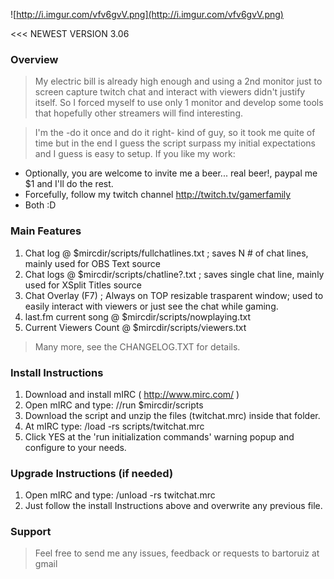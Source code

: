 ![http://i.imgur.com/vfv6gvV.png](http://i.imgur.com/vfv6gvV.png)

<<< NEWEST VERSION 3.06

### Overview ###
> My electric bill is already high enough and using a 2nd monitor just to screen capture twitch chat and interact with viewers didn't justify itself. So I forced myself to use only 1 monitor and develop some tools that hopefully other streamers will find interesting.

> I'm the -do it once and do it right- kind of guy, so it took me quite of time but in the end I guess the script surpass my initial expectations and I guess is easy to setup. If you like my work:
  * Optionally, you are welcome to invite me a beer... real beer!, paypal me $1 and I'll do the rest.
  * Forcefully, follow my twitch channel http://twitch.tv/gamerfamily
  * Both :D

### Main Features ###
  1. Chat log @ $mircdir/scripts/fullchatlines.txt ; saves N # of chat lines, mainly used for OBS Text source
  1. Chat logs @ $mircdir/scripts/chatline?.txt ;  saves single chat line, mainly used for XSplit Titles source
  1. Chat Overlay (F7) ; Always on TOP resizable trasparent window; used to easily interact with viewers or just see the chat while gaming.
  1. last.fm current song @ $mircdir/scripts/nowplaying.txt
  1. Current Viewers Count @ $mircdir/scripts/viewers.txt
> Many more, see the CHANGELOG.TXT for details.

### Install Instructions ###
  1. Download and install mIRC ( http://www.mirc.com/ )
  1. Open mIRC and type: //run $mircdir/scripts
  1. Download the script and unzip the files (twitchat.mrc) inside that folder.
  1. At mIRC type: /load -rs scripts/twitchat.mrc
  1. Click YES at the 'run initialization commands' warning popup and configure to your needs.

### Upgrade Instructions (if needed) ###
  1. Open mIRC and type: /unload -rs twitchat.mrc
  1. Just follow the install Instructions above and overwrite any previous file.

### Support ###
> Feel free to send me any issues, feedback or requests to bartoruiz at gmail
